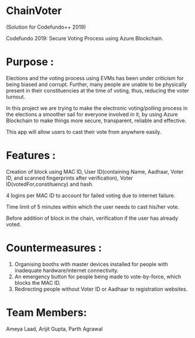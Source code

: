 # ChainVoter
(Solution for Codefundo++ 2019)

Codefundo 2019:
Secure Voting Process using Azure Blockchain.

# Purpose :

Elections and the voting process using EVMs has been under criticism for being biased and corrupt. Further, many people are unable to be physically present in their constituencies at the time of voting, thus, reducing the voter turnout. 

In this project we are trying to make the electronic voting/polling process in the elections a smoother sail for everyone involved in it, by using Azure Blockchain to make things more secure, transparent, reliable and effective.

This app will allow users to cast their vote from anywhere easily.

# Features :

Creation of block using MAC ID, User ID(containing Name, Aadhaar, Voter ID, and scanned fingerprints after verification), Voter ID(votedFor,constituency) and hash.

4 logins per MAC ID to account for failed voting due to internet failure.

Time limit of 5 minutes within which the user needs to cast his/her vote. 

Before addition of block in the chain, verification if the user has already voted.


# Countermeasures :

1. Organising booths with master devices installed for people with inadequate hardware/internet connectivity.
2. An emergency button for people being made to vote-by-force, which blocks the MAC ID.
3. Redirecting people without Voter ID or Aadhaar to registration websites.


# Team Members: 
Ameya Laad,
Arijit Gupta,
Parth Agrawal

